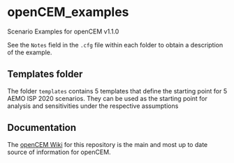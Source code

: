 # openCEM_examples
Scenario Examples for openCEM v1.1.0

See the `Notes` field in the `.cfg` file within each folder to obtain a description of the example.

## Templates folder
The folder `templates` contains 5 templates that define the starting point for 5 AEMO ISP 2020 scenarios.
They can be used as the starting point for analysis and sensitivities under the respective assumptions
## Documentation
The [openCEM Wiki](https://github.com/openCEMorg/openCEM/wiki) for this repository is the main and most up
to date source of information for openCEM.
